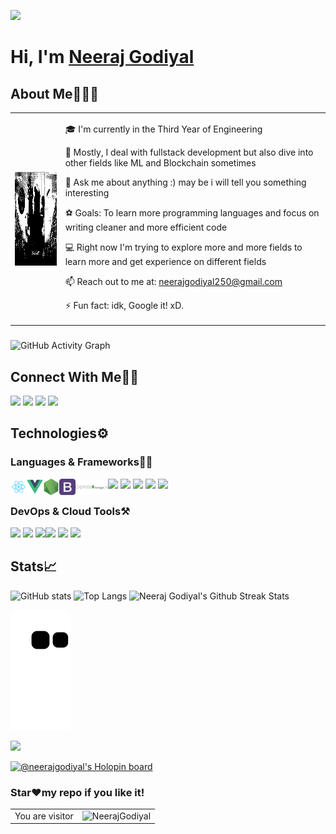 
 <a href="https://count.getloli.com/"><img src="https://count.getloli.com/get/@:NeerajGodiyal"></a>

# Hi, I'm [Neeraj Godiyal](https://neerajgodiyal.netlify.app)

## About Me🧑🏼‍💻

<table>
  <tr>
    <td >
        
   <a href="https://devcard.link/VbgaAz " target="_blank">
    <img
      width="160"
         height="150"
      align="right"
      src="https://raw.githubusercontent.com/NeerajGodiyal/NeerajGodiyal/5848ee540ee8f26e1d4b4965869bdf0d230d9274/svg.svg"
    />
  </a>
</td>
    <td valign="center">
      
🎓 I'm currently in the Third Year of Engineering
      
🌱 Mostly, I deal with fullstack development but also dive into other fields like ML and Blockchain sometimes 

💬 Ask me about anything :) may be i will tell you something interesting

⚽ Goals: To learn more programming languages and focus on writing cleaner and more efficient code

💻 Right now I'm trying to explore more and more fields to learn more and get experience on different fields     
 
📫 Reach out to me at: neerajgodiyal250@gmail.com
      
⚡ Fun fact: idk, Google it! xD.
 
  </tr>
  </table>
   
### 
![GitHub Activity Graph](https://activity-graph.herokuapp.com/graph?username=NeerajGodiyal&theme=react-dark&hide_border=true)
   
## Connect With Me👋🏼

<p align="left">  
<a href="https://twitter.com/NeerajGodiyal_" target="blank"><img src="https://img.icons8.com/color/35/000000/twitter--v2.png"/></a>
<a href="https://www.linkedin.com/in/neeraj-godiyal-a402a018a/" target="blank"><img src="https://img.icons8.com/color/35/000000/linkedin.png"/></a>
<a href="https://www.facebook.com/naj.godiyal.3" target="blank"><img src="https://img.icons8.com/color/35/000000/facebook.png"/></a>
<a href="https://www.instagram.com/neerajgodiyal250/" target="blank"><img src="https://img.icons8.com/fluency/35/000000/instagram-new.png"/></a>

</a>
      
</p>
 
## Technologies⚙️

### Languages & Frameworks✍🏼

<img src="https://img.icons8.com/color/35/000000/html-5--v1.png"/> <img src="https://img.icons8.com/color/35/000000/css3.png"/> <img src="https://img.icons8.com/color/35/000000/javascript--v1.png"/> <img src="https://img.icons8.com/color/35/000000/c-plus-plus-logo.png"/>
 <img src="https://img.icons8.com/color/35/000000/python.png"/><img align="left" alt="React" width="26px" src="https://raw.githubusercontent.com/github/explore/80688e429a7d4ef2fca1e82350fe8e3517d3494d/topics/react/react.png"/>
<img align="left" alt="vue" width="26px" src="https://raw.githubusercontent.com/github/explore/80688e429a7d4ef2fca1e82350fe8e3517d3494d/topics/vue/vue.png"/>
<img align="left" alt="Node.js" width="26px" src="https://raw.githubusercontent.com/github/explore/80688e429a7d4ef2fca1e82350fe8e3517d3494d/topics/nodejs/nodejs.png" />
<img align="left" alt="Bootstrap" width="26px" src="https://raw.githubusercontent.com/github/explore/80688e429a7d4ef2fca1e82350fe8e3517d3494d/topics/bootstrap/bootstrap.png"/>
<img align="left" alt="express" width="26px" src="https://raw.githubusercontent.com/github/explore/80688e429a7d4ef2fca1e82350fe8e3517d3494d/topics/express/express.png"/>
<img align="left" alt="MongoDB" width="26px" src="https://raw.githubusercontent.com/github/explore/80688e429a7d4ef2fca1e82350fe8e3517d3494d/topics/mongodb/mongodb.png"/>


### DevOps & Cloud Tools⚒️

<img src="https://img.icons8.com/fluency/35/000000/visual-studio-code-2019.png"/> <img src="https://img.icons8.com/color/35/000000/google-cloud.png"/> <img src="https://img.icons8.com/fluency/35/000000/azure.png"/><img src="https://img.icons8.com/color/35/000000/figma--v2.png"/> <img src="https://img.icons8.com/color/35/000000/git.png"/> <img src="https://img.icons8.com/color/35/000000/github.png"/> 


## Stats📈

![GitHub stats](https://github-readme-stats.vercel.app/api?username=NeerajGodiyal&count_private=true&show_icons=true&theme=radical)
![Top Langs](https://github-readme-stats.vercel.app/api/top-langs/?username=NeerajGodiyal&langs_count=8&layout=compact&show_icons=true&theme=radical)
<img alt="Neeraj Godiyal's Github Streak Stats" src="http://github-readme-streak-stats.herokuapp.com/?user=NeerajGodiyal&theme=dark" />


<div align="left">


![snake gif](https://github.com/NeerajGodiyal/NeerajGodiyal/blob/output/github-contribution-grid-snake.svg)
  
  <img src="https://raw.githubusercontent.com/halfrost/halfrost/master/icons/header_.png">
  
[![@neerajgodiyal's Holopin board](https://holopin.me/neerajgodiyal)](https://holopin.io/@neerajgodiyal)   

### Star❤️my repo if you like it!

</div>
<table>
  <tr>
    <td>You are visitor</td>
    <td><img src="https://profile-counter.glitch.me/NeerajGodiyal/count.svg" alt="NeerajGodiyal" /></td>
  </tr>
</table>

